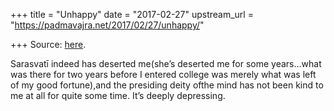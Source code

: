 +++
title = "Unhappy"
date = "2017-02-27"
upstream_url = "https://padmavajra.net/2017/02/27/unhappy/"

+++
Source: [here](https://padmavajra.net/2017/02/27/unhappy/).

Sarasvatī indeed has deserted me(she’s deserted me for some years…what
was there for two years before I entered college was merely what was
left of my good fortune),and the presiding deity ofthe mind has not
been kind to me at all for quite some time. It’s deeply depressing.
